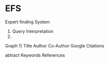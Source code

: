 # EFS
Expert finding System

1) Query Interpretation
2)
Graph 1) 
Title
Author
Co-Author
Google Citations

abtract
Keywords
References
